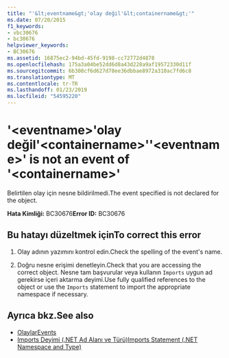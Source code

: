 ```yaml
---
title: "'&lt;eventname&gt;'olay değil'&lt;containername&gt;'"
ms.date: 07/20/2015
f1_keywords:
- vbc30676
- bc30676
helpviewer_keywords:
- BC30676
ms.assetid: 16875ec2-94bd-45fd-9198-cc72772d4878
ms.openlocfilehash: 175a3a04be52dd6d8a43d228a9af19572330d11f
ms.sourcegitcommit: 6b308cf6d627d78ee36dbbae8972a310ac7fd6c8
ms.translationtype: MT
ms.contentlocale: tr-TR
ms.lasthandoff: 01/23/2019
ms.locfileid: "54595220"
---
```

# <a name="lteventnamegt-is-not-an-event-of-ltcontainernamegt"></a><span data-ttu-id="dfbfe-102">'&lt;eventname&gt;'olay değil'&lt;containername&gt;'</span><span class="sxs-lookup"><span data-stu-id="dfbfe-102">'&lt;eventname&gt;' is not an event of '&lt;containername&gt;'</span></span>
<span data-ttu-id="dfbfe-103">Belirtilen olay için nesne bildirilmedi.</span><span class="sxs-lookup"><span data-stu-id="dfbfe-103">The event specified is not declared for the object.</span></span>  
  
 <span data-ttu-id="dfbfe-104">**Hata Kimliği:** BC30676</span><span class="sxs-lookup"><span data-stu-id="dfbfe-104">**Error ID:** BC30676</span></span>  
  
## <a name="to-correct-this-error"></a><span data-ttu-id="dfbfe-105">Bu hatayı düzeltmek için</span><span class="sxs-lookup"><span data-stu-id="dfbfe-105">To correct this error</span></span>  
  
1.  <span data-ttu-id="dfbfe-106">Olay adının yazımını kontrol edin.</span><span class="sxs-lookup"><span data-stu-id="dfbfe-106">Check the spelling of the event's name.</span></span>  
  
2.  <span data-ttu-id="dfbfe-107">Doğru nesne erişimi denetleyin.</span><span class="sxs-lookup"><span data-stu-id="dfbfe-107">Check that you are accessing the correct object.</span></span> <span data-ttu-id="dfbfe-108">Nesne tam başvurular veya kullanın `Imports` uygun ad gerekirse içeri aktarma deyimi.</span><span class="sxs-lookup"><span data-stu-id="dfbfe-108">Use fully qualified references to the object or use the `Imports` statement to import the appropriate namespace if necessary.</span></span>  
  
## <a name="see-also"></a><span data-ttu-id="dfbfe-109">Ayrıca bkz.</span><span class="sxs-lookup"><span data-stu-id="dfbfe-109">See also</span></span>
- [<span data-ttu-id="dfbfe-110">Olaylar</span><span class="sxs-lookup"><span data-stu-id="dfbfe-110">Events</span></span>](../../visual-basic/programming-guide/language-features/events/index.md)
- [<span data-ttu-id="dfbfe-111">Imports Deyimi (.NET Ad Alanı ve Türü)</span><span class="sxs-lookup"><span data-stu-id="dfbfe-111">Imports Statement (.NET Namespace and Type)</span></span>](../../visual-basic/language-reference/statements/imports-statement-net-namespace-and-type.md)
